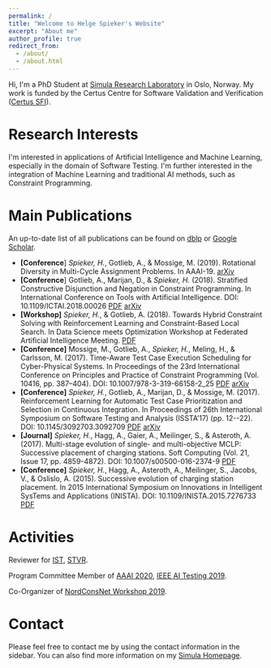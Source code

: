 ```yaml
---
permalink: /
title: "Welcome to Helge Spieker's Website"
excerpt: "About me"
author_profile: true
redirect_from: 
  - /about/
  - /about.html
---
```


Hi, I'm a PhD Student at [Simula Research Laboratory](https://www.simula.no/) in Oslo, Norway.
My work is funded by the Certus Centre for Software Validation and Verification ([Certus SFI](http://www.certus-sfi.no/)).

Research Interests
======

I'm interested in applications of Artificial Intelligence and
Machine Learning, especially in the domain of Software Testing. I'm further
interested in the integration of Machine Learning and traditional AI methods, such as Constraint
Programming.

Main Publications
======

An up-to-date list of all publications can be found on [dblp](https://dblp.org/pid/169/5121) or [Google Scholar](https://scholar.google.com/citations?user=SMvVsioAAAAJ&hl=en&oi=ao).

* **[Conference**] _Spieker, H._, Gotlieb, A., & Mossige, M. (2019). Rotational Diversity in Multi-Cycle Assignment Problems. In AAAI-19.
[arXiv](https://arxiv.org/abs/1811.03496)
* **[Conference**] Gotlieb, A., Marijan, D., & _Spieker, H._ (2018). Stratified Constructive Disjunction and Negation in Constraint Programming. In International Conference on Tools with Artificial Intelligence. DOI: 10.1109/ICTAI.2018.00026
[PDF](files/Gotlieb_Marijan_Spieker_-_2018_-_Stratified_Constructive_Disjunction_and_Negation_in_Constraint_Programming.pdf) 
[arXiv](https://arxiv.org/abs/1811.03906)
* **[Workshop]** _Spieker, H._, & Gotlieb, A. (2018). Towards Hybrid Constraint Solving with Reinforcement Learning and Constraint-Based Local Search. In Data Science meets Optimization Workshop at Federated Artificial Intelligence Meeting.
[PDF](files/Spieker_Gotlieb_-_2018_-_Towards_Hybrid_Constraint_Solving_with_Reinforcement_Learning_and_Constraint-Based_Local_Search.pdf)
* **[Conference]** Mossige, M., Gotlieb, A., _Spieker, H._, Meling, H., & Carlsson, M. (2017). Time-Aware Test Case Execution Scheduling for Cyber-Physical Systems. In Proceedings of the 23rd International Conference on Principles and Practice of Constraint Programming (Vol. 10416, pp. 387–404). DOI: 10.1007/978-3-319-66158-2_25
[PDF](files/Mossige_et_al._-_2017_-_Time-Aware_Test_Case_Execution_Scheduling_for_Cyber-Physical_Systems.pdf) 
[arXiv](https://arxiv.org/abs/1902.04627)
* **[Conference]** _Spieker, H._, Gotlieb, A., Marijan, D., & Mossige, M. (2017). Reinforcement Learning for Automatic Test Case Prioritization and Selection in Continuous Integration. In Proceedings of 26th International Symposium on Software Testing and Analysis (ISSTA’17) (pp. 12--22). DOI: 10.1145/3092703.3092709
[PDF](files/Spieker_et_al._-_2017_-_Reinforcement_Learning_for_Automatic_Test_Case_Prioritization_and_Selection_in_Continuous_Integration.pdf) 
[arXiv](https://arxiv.org/abs/1811.04122)
* **[Journal]** _Spieker, H._, Hagg, A., Gaier, A., Meilinger, S., & Asteroth, A. (2017). Multi-stage evolution of single- and multi-objective MCLP: Successive placement of charging stations. Soft Computing (Vol. 21, Issue 17, pp. 4859-4872). DOI: 10.1007/s00500-016-2374-9
[PDF](files/Spieker_et_al._-_2017_-_Multi-stage_evolution_of_single-_and_multi-objective_MCLP.pdf)
* **[Conference]** _Spieker, H._, Hagg, A., Asteroth, A., Meilinger, S., Jacobs, V., & Oslislo, A. (2015). Successive evolution of charging station placement. In 2015 International Symposium on Innovations in Intelligent SysTems and Applications (INISTA). DOI: 10.1109/INISTA.2015.7276733
[PDF](files/Spieker_et_al._-_2015_-_Successive_evolution_of_charging_station_placement.pdf)

Activities
======
Reviewer for [IST](https://www.journals.elsevier.com/information-and-software-technology), [STVR](https://onlinelibrary.wiley.com/journal/10991688).

Program Committee Member of [AAAI 2020](https://aaai.org/Conferences/AAAI-20/), [IEEE AI Testing 2019](http://ieeeaitests.com/).

Co-Organizer of [NordConsNet Workshop 2019](https://nordconsnet19.github.io/).

Contact
======
Please feel free to contact me by using the contact information in the sidebar.
You can also find more information on my [Simula Homepage](https://www.simula.no/people/helge).
